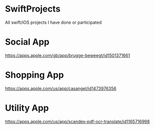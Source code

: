 # SwiftProjects
All swift/iOS projects I have done or participated

# Social App
https://apps.apple.com/gb/app/brugge-beweegt/id1501371661

# Shopping App
https://apps.apple.com/us/app/casangel/id1473976356

# Utility App
https://apps.apple.com/us/app/scandex-pdf-ocr-translate/id1165716998
